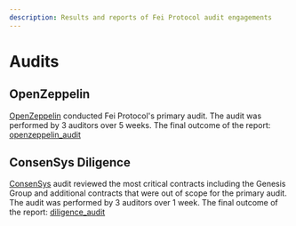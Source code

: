 ```yaml
---
description: Results and reports of Fei Protocol audit engagements
---
```


# Audits

## OpenZeppelin

[OpenZeppelin](https://openzeppelin.com/security-audits/) conducted Fei Protocol's primary audit. The audit was performed by 3 auditors over 5 weeks. The final outcome of the report: [openzeppelin\_audit](https://blog.openzeppelin.com/fei-protocol-audit/)

## ConsenSys Diligence

[ConsenSys](https://consensys.net/diligence/) audit reviewed the most critical contracts including the Genesis Group and additional contracts that were out of scope for the primary audit. The audit was performed by 3 auditors over 1 week. The final outcome of the report: [diligence\_audit](https://consensys.net/diligence/audits/private/ry1ns1eecf8a2h)

